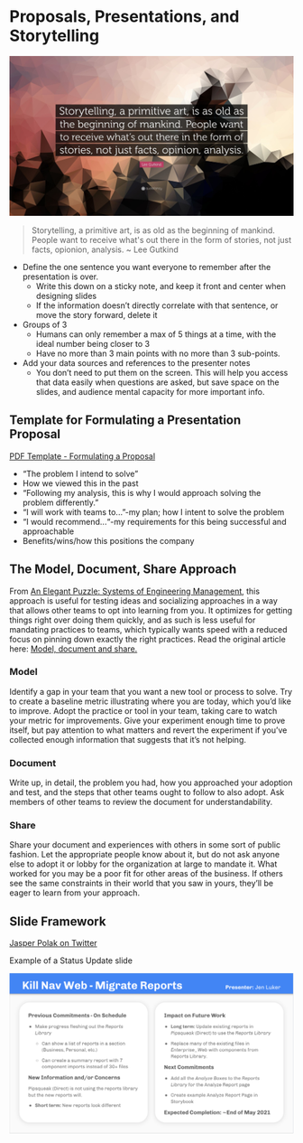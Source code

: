 # Proposals, Presentations, and Storytelling

![Storytelling, a primitive art, is as old as the beginning of mankind. People want to receive what's out there in the form of stories, not just facts, opionion, analysis. ~ Lee Gutkind](/media/storytelling.png)

> Storytelling, a primitive art, is as old as the beginning of mankind. People want to receive what's out there in the form of stories, not just facts, opionion, analysis. ~ Lee Gutkind

- Define the one sentence you want everyone to remember after the presentation is over.
  - Write this down on a sticky note, and keep it front and center when designing slides
  - If the information doesn’t directly correlate with that sentence, or move the story forward, delete it
- Groups of 3
  - Humans can only remember a max of 5 things at a time, with the ideal number being closer to 3
  - Have no more than 3 main points with no more than 3 sub-points.
- Add your data sources and references to the presenter notes
  - You don’t need to put them on the screen. This will help you access that data easily when questions are asked, but save space on the slides, and audience mental capacity for more important info.

## Template for Formulating a Presentation Proposal

[PDF Template - Formulating a Proposal](/media/[template]_formulating_a_proposal.pdf)

- “The problem I intend to solve”
- How we viewed this in the past
- “Following my analysis, this is why I would approach solving the problem differently.”
- “I will work with teams to...”-my plan; how I intent to solve the problem
- “I would recommend...“-my requirements for this being successful and approachable
- Benefits/wins/how this positions the company

## The Model, Document, Share Approach

From [An Elegant Puzzle: Systems of Engineering Management](https://lethian.com/elegant-puzzle), this approach is useful for testing ideas and socializing approaches in a way that allows other teams to opt into learning from you. It optimizes for getting things right over doing them quickly, and as such is less useful for mandating practices to teams, which typically wants speed with a reduced focus on pinning down exactly the right practices. Read the original article here: [Model, document and share.](https://lethain.com/model-document-share/)

### Model

Identify a gap in your team that you want a new tool or process to solve. Try to create a baseline metric illustrating where you are today, which you’d like to improve. Adopt the practice or tool in your team, taking care to watch your metric for improvements. Give your experiment enough time to prove itself, but pay attention to what matters and revert the experiment if you’ve collected enough information that suggests that it’s not helping.

### Document

Write up, in detail, the problem you had, how you approached your adoption and test, and the steps that other teams ought to follow to also adopt. Ask members of other teams to review the document for understandability.

### Share

Share your document and experiences with others in some sort of public fashion. Let the appropriate people know about it, but do not ask anyone else to adopt it or lobby for the organization at large to mandate it. What worked for you may be a poor fit for other areas of the business. If others see the same constraints in their world that you saw in yours, they’ll be eager to learn from your approach.

## Slide Framework

[Jasper Polak on Twitter](https://twitter.com/polak_jasper/status/1550816018158833667)

Example of a Status Update slide

![Example of a Status Update Slide](/media/status_update_slide.png)
